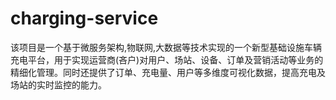 # charging-service
该项目是一个基于微服务架构,物联网,大数据等技术实现的一个新型基础设施车辆充电平台，用于实现运营商(吝户)对用户、场站、设备、订单及营销活动等业务的精细化管理。同时还提供了订单、充电量、用户等多维度可视化数据，提高充电及场站的实时监控的能力。
